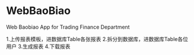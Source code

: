 # WebBaoBiao
Web Baobiao App for Trading Finance Department

1.上传报表模板，进数据库Table各张报表
2.拆分到数据库，进数据库Table各位用户
3.生成报表
4.下载报表
